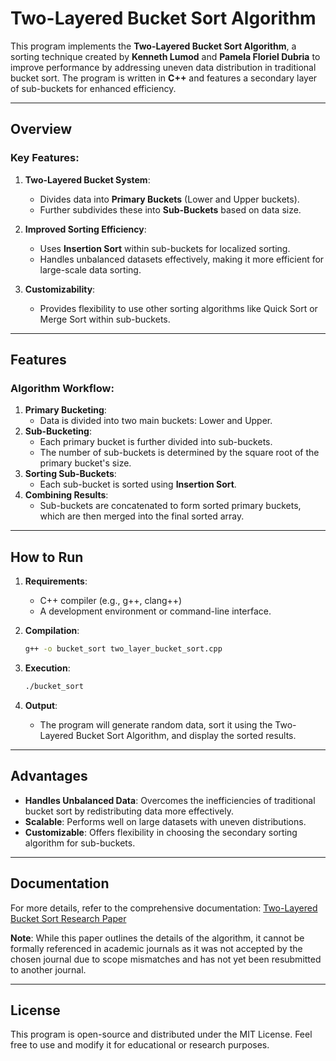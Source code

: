 # Two-Layered Bucket Sort Algorithm

This program implements the **Two-Layered Bucket Sort Algorithm**, a sorting technique created by **Kenneth Lumod** and **Pamela Floriel Dubria** to improve performance by addressing uneven data distribution in traditional bucket sort. The program is written in **C++** and features a secondary layer of sub-buckets for enhanced efficiency.

---

## Overview

### Key Features:
1. **Two-Layered Bucket System**:
   - Divides data into **Primary Buckets** (Lower and Upper buckets).
   - Further subdivides these into **Sub-Buckets** based on data size.

2. **Improved Sorting Efficiency**:
   - Uses **Insertion Sort** within sub-buckets for localized sorting.
   - Handles unbalanced datasets effectively, making it more efficient for large-scale data sorting.

3. **Customizability**:
   - Provides flexibility to use other sorting algorithms like Quick Sort or Merge Sort within sub-buckets.

---

## Features

### Algorithm Workflow:
1. **Primary Bucketing**:
   - Data is divided into two main buckets: Lower and Upper.
2. **Sub-Bucketing**:
   - Each primary bucket is further divided into sub-buckets.
   - The number of sub-buckets is determined by the square root of the primary bucket's size.
3. **Sorting Sub-Buckets**:
   - Each sub-bucket is sorted using **Insertion Sort**.
4. **Combining Results**:
   - Sub-buckets are concatenated to form sorted primary buckets, which are then merged into the final sorted array.

---

## How to Run

1. **Requirements**:
   - C++ compiler (e.g., g++, clang++)
   - A development environment or command-line interface.

2. **Compilation**:
   ```bash
   g++ -o bucket_sort two_layer_bucket_sort.cpp
   ```

3. **Execution**:
   ```bash
   ./bucket_sort
   ```

4. **Output**:
   - The program will generate random data, sort it using the Two-Layered Bucket Sort Algorithm, and display the sorted results.

---

## Advantages

- **Handles Unbalanced Data**: Overcomes the inefficiencies of traditional bucket sort by redistributing data more effectively.
- **Scalable**: Performs well on large datasets with uneven distributions.
- **Customizable**: Offers flexibility in choosing the secondary sorting algorithm for sub-buckets.

---

## Documentation

For more details, refer to the comprehensive documentation:
[Two-Layered Bucket Sort Research Paper](https://drive.google.com/file/d/1LEwcoT8S8B7nJv8CY5ehj-n3OKTCDjE4/view?usp=sharing)

**Note**: While this paper outlines the details of the algorithm, it cannot be formally referenced in academic journals as it was not accepted by the chosen journal due to scope mismatches and has not yet been resubmitted to another journal.

---

## License

This program is open-source and distributed under the MIT License. Feel free to use and modify it for educational or research purposes.

